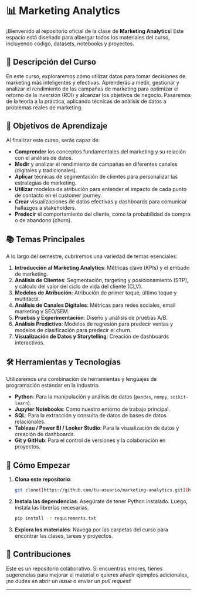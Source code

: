 # 📊 Marketing Analytics

¡Bienvenido al repositorio oficial de la clase de **Marketing Analytics**! Este espacio está diseñado para albergar todos los materiales del curso, incluyendo código, datasets, notebooks y proyectos.

## 📜 Descripción del Curso

En este curso, exploraremos cómo utilizar datos para tomar decisiones de marketing más inteligentes y efectivas. Aprenderás a medir, gestionar y analizar el rendimiento de las campañas de marketing para optimizar el retorno de la inversión (ROI) y alcanzar los objetivos de negocio. Pasaremos de la teoría a la práctica, aplicando técnicas de análisis de datos a problemas reales de marketing.

## 🎯 Objetivos de Aprendizaje

Al finalizar este curso, serás capaz de:

-   **Comprender** los conceptos fundamentales del marketing y su relación con el análisis de datos.
-   **Medir** y analizar el rendimiento de campañas en diferentes canales (digitales y tradicionales).
-   **Aplicar** técnicas de segmentación de clientes para personalizar las estrategias de marketing.
-   **Utilizar** modelos de atribución para entender el impacto de cada punto de contacto en el customer journey.
-   **Crear** visualizaciones de datos efectivas y dashboards para comunicar hallazgos a stakeholders.
-   **Predecir** el comportamiento del cliente, como la probabilidad de compra o de abandono (churn).

## 📚 Temas Principales

A lo largo del semestre, cubriremos una variedad de temas esenciales:

1.  **Introducción al Marketing Analytics**: Métricas clave (KPIs) y el embudo de marketing.
2.  **Análisis de Clientes**: Segmentación, targeting y posicionamiento (STP), y cálculo del valor del ciclo de vida del cliente (CLV).
3.  **Modelos de Atribución**: Atribución de primer toque, último toque y multitáctil.
4.  **Análisis de Canales Digitales**: Métricas para redes sociales, email marketing y SEO/SEM.
5.  **Pruebas y Experimentación**: Diseño y análisis de pruebas A/B.
6.  **Análisis Predictivo**: Modelos de regresión para predecir ventas y modelos de clasificación para predecir el churn.
7.  **Visualización de Datos y Storytelling**: Creación de dashboards interactivos.

## 🛠️ Herramientas y Tecnologías

Utilizaremos una combinación de herramientas y lenguajes de programación estándar en la industria:

-   **Python**: Para la manipulación y análisis de datos (`pandas`, `numpy`, `scikit-learn`).
-   **Jupyter Notebooks**: Como nuestro entorno de trabajo principal.
-   **SQL**: Para la extracción y consulta de datos de bases de datos relacionales.
-   **Tableau / Power BI / Looker Studio**: Para la visualización de datos y creación de dashboards.
-   **Git y GitHub**: Para el control de versiones y la colaboración en proyectos.

## 🚀 Cómo Empezar

1.  **Clona este repositorio**:
    ```bash
    git clone([https://github.com/tu-usuario/marketing-analytics.git](https://github.com/Juanpapas1917/IntroMarketinngAnalitics/tree/main))
    ```
2.  **Instala las dependencias**:
    Asegúrate de tener Python instalado. Luego, instala las librerías necesarias.
    ```bash
    pip install -r requirements.txt
    ```
3.  **Explora los materiales**:
    Navega por las carpetas del curso para encontrar las clases, tareas y proyectos.

## 🤝 Contribuciones

Este es un repositorio colaborativo. Si encuentras errores, tienes sugerencias para mejorar el material o quieres añadir ejemplos adicionales, ¡no dudes en abrir un *issue* o enviar un *pull request*!

---
